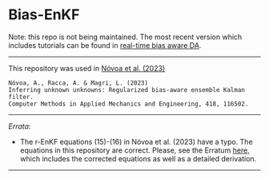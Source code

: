 # Bias-EnKF

Note: this repo is not being maintained. The most recent version which includes tutorials can be found in [real-time bias aware DA](https://github.com/MagriLab/real-time-bias-aware-DA).

--------------------------------------------------

This repository was used in [Nóvoa et al. (2023)](https://doi.org/10.1016/j.cma.2023.116502) 

    Nóvoa, A., Racca, A. & Magri, L. (2023)
    Inferring unknown unknowns: Regularized bias-aware ensemble Kalman filter. 
    Computer Methods in Applied Mechanics and Engineering, 418, 116502.

--------------------------------------------------

_Errata_: 
- The r-EnKF equations (15)-(16) in Nóvoa et al. (2023) have a typo. The equations in this repository are correct.
  Please, see the Erratum [here](https://github.com/MagriLab/rBA-EnKF/blob/main/Erratum.pdf), which includes the corrected equations as well as a detailed derivation. 

--------------------------------------------------
